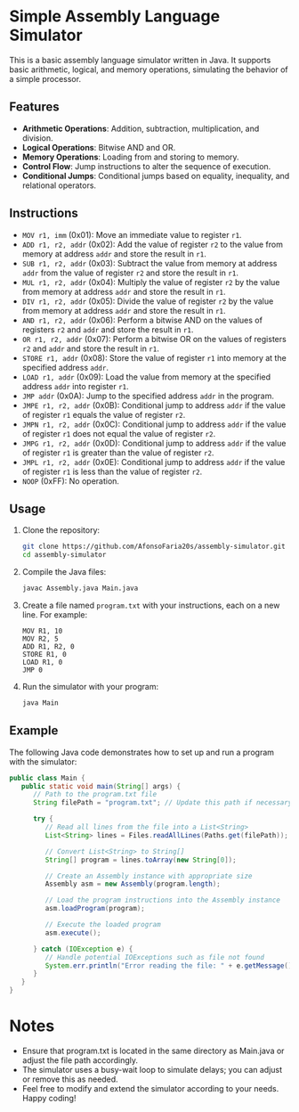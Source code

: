 # Simple Assembly Language Simulator

This is a basic assembly language simulator written in Java. It supports basic arithmetic, logical, and memory operations, simulating the behavior of a simple processor.

## Features

- **Arithmetic Operations**: Addition, subtraction, multiplication, and division.
- **Logical Operations**: Bitwise AND and OR.
- **Memory Operations**: Loading from and storing to memory.
- **Control Flow**: Jump instructions to alter the sequence of execution.
- **Conditional Jumps**: Conditional jumps based on equality, inequality, and relational operators.

## Instructions

- `MOV r1, imm` (0x01): Move an immediate value to register `r1`.
- `ADD r1, r2, addr` (0x02): Add the value of register `r2` to the value from memory at address `addr` and store the result in `r1`.
- `SUB r1, r2, addr` (0x03): Subtract the value from memory at address `addr` from the value of register `r2` and store the result in `r1`.
- `MUL r1, r2, addr` (0x04): Multiply the value of register `r2` by the value from memory at address `addr` and store the result in `r1`.
- `DIV r1, r2, addr` (0x05): Divide the value of register `r2` by the value from memory at address `addr` and store the result in `r1`.
- `AND r1, r2, addr` (0x06): Perform a bitwise AND on the values of registers `r2` and `addr` and store the result in `r1`.
- `OR r1, r2, addr` (0x07): Perform a bitwise OR on the values of registers `r2` and `addr` and store the result in `r1`.
- `STORE r1, addr` (0x08): Store the value of register `r1` into memory at the specified address `addr`.
- `LOAD r1, addr` (0x09): Load the value from memory at the specified address `addr` into register `r1`.
- `JMP addr` (0x0A): Jump to the specified address `addr` in the program.
- `JMPE r1, r2, addr` (0x0B): Conditional jump to address `addr` if the value of register `r1` equals the value of register `r2`.
- `JMPN r1, r2, addr` (0x0C): Conditional jump to address `addr` if the value of register `r1` does not equal the value of register `r2`.
- `JMPG r1, r2, addr` (0x0D): Conditional jump to address `addr` if the value of register `r1` is greater than the value of register `r2`.
- `JMPL r1, r2, addr` (0x0E): Conditional jump to address `addr` if the value of register `r1` is less than the value of register `r2`.
- `NOOP` (0xFF): No operation.

## Usage

1. Clone the repository:
    ```sh
    git clone https://github.com/AfonsoFaria20s/assembly-simulator.git
    cd assembly-simulator
    ```

2. Compile the Java files:
    ```sh
    javac Assembly.java Main.java
    ```

3. Create a file named `program.txt` with your instructions, each on a new line. For example:
    ```
    MOV R1, 10
    MOV R2, 5
    ADD R1, R2, 0
    STORE R1, 0
    LOAD R1, 0
    JMP 0
    ```

4. Run the simulator with your program:
    ```sh
    java Main
    ```

## Example

The following Java code demonstrates how to set up and run a program with the simulator:

```java
public class Main {
   public static void main(String[] args) {
      // Path to the program.txt file
      String filePath = "program.txt"; // Update this path if necessary

      try {
         // Read all lines from the file into a List<String>
         List<String> lines = Files.readAllLines(Paths.get(filePath));

         // Convert List<String> to String[]
         String[] program = lines.toArray(new String[0]);

         // Create an Assembly instance with appropriate size
         Assembly asm = new Assembly(program.length);

         // Load the program instructions into the Assembly instance
         asm.loadProgram(program);

         // Execute the loaded program
         asm.execute();

      } catch (IOException e) {
         // Handle potential IOExceptions such as file not found
         System.err.println("Error reading the file: " + e.getMessage());
      }
   }
}
```
# Notes
- Ensure that program.txt is located in the same directory as Main.java or adjust the file path accordingly.
- The simulator uses a busy-wait loop to simulate delays; you can adjust or remove this as needed.
- Feel free to modify and extend the simulator according to your needs. Happy coding!